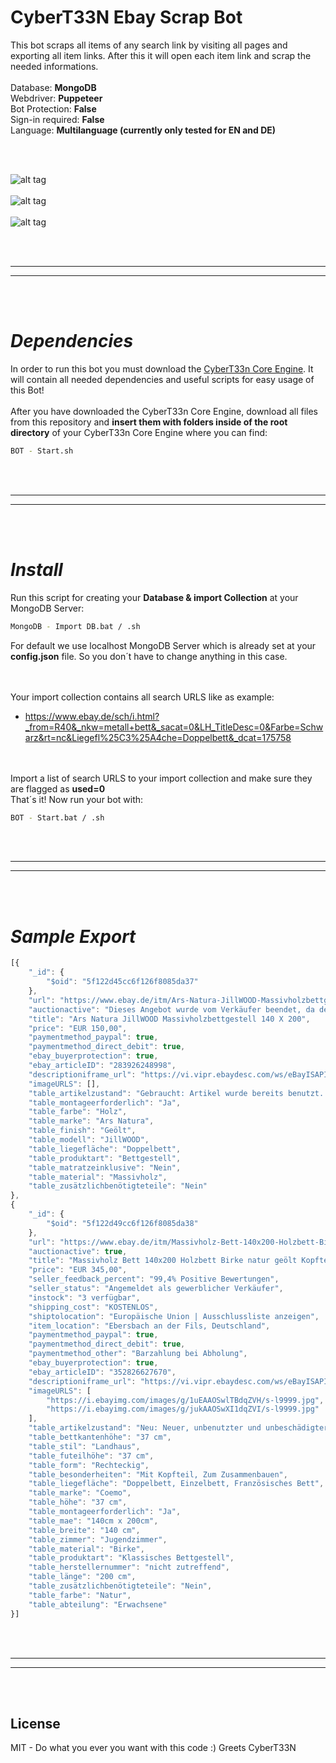 # CyberT33N Ebay Scrap Bot
This bot scraps all items of any search link by visiting all pages and exporting all item links. After this it will open each item link and scrap the needed informations. 
<br />
<br />
Database: **MongoDB**
<br />
Webdriver: **Puppeteer**
<br />
Bot Protection: **False**
<br />
Sign-in required: **False**
<br />
Language: **Multilanguage (currently only tested for EN and DE)**

<br />
<br />

![alt tag](https://i.imgur.com/UANKCkB.jpg)
<br /><br />
![alt tag](https://i.imgur.com/o7LRLpF.jpg)
<br /><br />
![alt tag](https://i.imgur.com/DVm28Jq.jpg)

<br />
<br />

 _____________________________________________________
 _____________________________________________________


<br />
<br />

# *Dependencies*

In order to run this bot you must download the [CyberT33n Core Engine](https://github.com/CyberT33N/scrapcore-mongodb-puppeteer). It will contain all needed dependencies and useful scripts for easy usage of this Bot!
<br />
<br />
After you have downloaded the CyberT33n Core Engine, download all files from this repository and **insert them with folders inside of the root directory** of your CyberT33n Core Engine where you can find:
```bash
BOT - Start.sh
```

<br />
<br />


 _____________________________________________________
 _____________________________________________________


<br />
<br />


# *Install*
Run this script for creating your **Database & import Collection** at your MongoDB Server:
```bash
MongoDB - Import DB.bat / .sh
```

For default we use localhost MongoDB Server which is already set at your **config.json** file. So you don´t have to change anything in this case.


<br /><br />Your import collection contains all search URLS like as example:<br />
- https://www.ebay.de/sch/i.html?_from=R40&_nkw=metall+bett&_sacat=0&LH_TitleDesc=0&Farbe=Schwarz&rt=nc&Liegefl%25C3%25A4che=Doppelbett&_dcat=175758


<br /><br />Import a list of search URLS to your import collection and make sure they are flagged as **used=0**
<br />That´s it! Now run your bot with:
```bash
BOT - Start.bat / .sh
```

<br />
<br />


 _____________________________________________________
 _____________________________________________________


<br />
<br />

# *Sample Export*
```javascript
[{
	"_id": {
		"$oid": "5f122d45cc6f126f8085da37"
	},
	"url": "https://www.ebay.de/itm/Ars-Natura-JillWOOD-Massivholzbettgestell-140-X-200/283926248998?hash=item421b52be26%3Ag%3AjdEAAOSwG9Ze9EyC&LH_ItemCondition=3000%7C1000",
	"auctionactive": "Dieses Angebot wurde vom Verkäufer beendet, da der Artikel nicht mehr verfügbar ist.",
	"title": "Ars Natura JillWOOD Massivholzbettgestell 140 X 200",
	"price": "EUR 150,00",
	"paymentmethod_paypal": true,
	"paymentmethod_direct_debit": true,
	"ebay_buyerprotection": true,
	"ebay_articleID": "283926248998",
	"descriptioniframe_url": "https://vi.vipr.ebaydesc.com/ws/eBayISAPI.dll?ViewItemDescV4&item=283926248998&t=0&category=175758&seller=zibbeli&excSoj=1&excTrk=1&lsite=77&ittenable=false&domain=ebay.de&descgauge=1&cspheader=1&oneClk=2&secureDesc=1",
	"imageURLS": [],
	"table_artikelzustand": "Gebraucht: Artikel wurde bereits benutzt. Ein Artikel mit Abnutzungsspuren, aber in gutem Zustand und vollkommen funktionsfähig. Bei dem Artikel handelt es sich unter Umständen um ein Vorführmodell oder um einen Artikel, der an den Verkäufer nach Gebrauch zurückgegeben wurde. Weitere Einzelheiten, z. B. genaue Beschreibung etwaiger Fehler oder Mängel im Angebot des Verkäufers. Alle Zustandsdefinitionen aufrufen– wird in neuem Fenster oder Tab geöffnet ... Mehr zum Thema Zustand",
	"table_montageerforderlich": "Ja",
	"table_farbe": "Holz",
	"table_marke": "Ars Natura",
	"table_finish": "Geölt",
	"table_modell": "JillWOOD",
	"table_liegefläche": "Doppelbett",
	"table_produktart": "Bettgestell",
	"table_matratzeinklusive": "Nein",
	"table_material": "Massivholz",
	"table_zusätzlichbenötigteteile": "Nein"
},
{
	"_id": {
		"$oid": "5f122d49cc6f126f8085da38"
	},
	"url": "https://www.ebay.de/itm/Massivholz-Bett-140x200-Holzbett-Birke-natur-geolt-Kopfteil-Einzelbett-Gestell/352826627670",
	"auctionactive": true,
	"title": "Massivholz Bett 140x200 Holzbett Birke natur geölt Kopfteil Einzelbett Gestell",
	"price": "EUR 345,00",
	"seller_feedback_percent": "99,4% Positive Bewertungen",
	"seller_status": "Angemeldet als gewerblicher Verkäufer",
	"instock": "3 verfügbar",
	"shipping_cost": "KOSTENLOS",
	"shiptolocation": "Europäische Union | Ausschlussliste anzeigen",
	"item_location": "Ebersbach an der Fils, Deutschland",
	"paymentmethod_paypal": true,
	"paymentmethod_direct_debit": true,
	"paymentmethod_other": "Barzahlung bei Abholung",
	"ebay_buyerprotection": true,
	"ebay_articleID": "352826627670",
	"descriptioniframe_url": "https://vi.vipr.ebaydesc.com/ws/eBayISAPI.dll?ViewItemDescV4&item=352826627670&t=1584005013000&tid=7710&category=175758&seller=coemico&excSoj=1&excTrk=1&lsite=77&ittenable=false&domain=ebay.de&descgauge=1&cspheader=1&oneClk=2&secureDesc=1",
	"imageURLS": [
		"https://i.ebayimg.com/images/g/1uEAAOSwlTBdqZVH/s-l9999.jpg",
		"https://i.ebayimg.com/images/g/jukAAOSwXI1dqZVI/s-l9999.jpg"
	],
	"table_artikelzustand": "Neu: Neuer, unbenutzter und unbeschädigter Artikel in nicht geöffneter Originalverpackung (soweit eine Verpackung vorhanden ist). Die Verpackung sollte der im Einzelhandel entsprechen. Ausnahme: Der Artikel war ursprünglich in einer Nichteinzelhandelsverpackung verpackt, z. B. unbedruckter Karton oder Plastikhülle. Weitere Einzelheiten im Angebot des Verkäufers. Alle Zustandsdefinitionen aufrufen– wird in neuem Fenster oder Tab geöffnet ... Mehr zum Thema Zustand",
	"table_bettkantenhöhe": "37 cm",
	"table_stil": "Landhaus",
	"table_futeilhöhe": "37 cm",
	"table_form": "Rechteckig",
	"table_besonderheiten": "Mit Kopfteil, Zum Zusammenbauen",
	"table_liegefläche": "Doppelbett, Einzelbett, Französisches Bett",
	"table_marke": "Coemo",
	"table_höhe": "37 cm",
	"table_montageerforderlich": "Ja",
	"table_mae": "140cm x 200cm",
	"table_breite": "140 cm",
	"table_zimmer": "Jugendzimmer",
	"table_material": "Birke",
	"table_produktart": "Klassisches Bettgestell",
	"table_herstellernummer": "nicht zutreffend",
	"table_länge": "200 cm",
	"table_zusätzlichbenötigteteile": "Nein",
	"table_farbe": "Natur",
	"table_abteilung": "Erwachsene"
}]
```

<br />
<br />

 _____________________________________________________
 _____________________________________________________


<br />
<br />


## License  
MIT - Do what you ever you want with this code :) Greets CyberT33N
